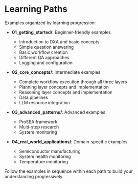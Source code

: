 # Learning Paths

Examples organized by learning progression:

- **01_getting_started/**: Beginner-friendly examples
  - Introduction to DXA and basic concepts
  - Simple question answering
  - Basic workflow creation
  - Different QA approaches
  - Logging and configuration

- **02_core_concepts/**: Intermediate examples
  - Complete workflow execution through all three layers
  - Planning layer concepts and implementation
  - Reasoning layer concepts and implementation
  - Data pipelines
  - LLM resource integration

- **03_advanced_patterns/**: Advanced examples
  - ProSEA framework
  - Multi-step research
  - System monitoring

- **04_real_world_applications/**: Domain-specific examples
  - Semiconductor manufacturing
  - System health monitoring
  - Temperature monitoring

Follow the examples in sequence within each path to build your understanding progressively. 